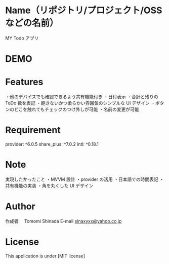 # Name（リポジトリ/プロジェクト/OSS などの名前）

MY Todo アプリ

# DEMO

# Features

・他のデバイスでも確認できるよう共有機能付き
・日付表示
・合計と残りの ToDo 数を表記
・飽きないかつ柔らかい雰囲気のシンプルな UI デザイン
・ボタンのどこを触れてもチェックのつけ外しが可能
・名前の変更が可能

# Requirement

provider: ^6.0.5
share_plus: ^7.0.2
intl: ^0.18.1

# Note

実現したかったこと
・MVVM 設計
・provider の活用
・日本語での時間表記
・共有機能の実装
・角を丸くした UI デザイン

# Author

作成者　 Tomomi Shinada
E-mail sinaxyxx@yahoo.co.jp

# License

This application is under [MIT license]
